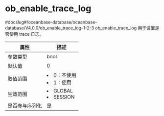 ob_enable_trace_log
========================================
#docslug#/oceanbase-database/oceanbase-database/V4.0.0/ob_enable_trace_log-1-2-3
ob_enable_trace_log 用于设置是否使用 trace 日志。


| **属性**  |                                                   **描述**                                                   |
|---------|------------------------------------------------------------------------------------------------------------|
| 参数类型    | bool                                                                                                       |
| 默认值     | 0                                                                                                          |
| 取值范围    | <li> 0：不使用   <li> 1：使用        |
| 生效范围    | <li> GLOBAL   <li> SESSION    |
| 是否参与序列化 | 是                                                                                                          |
